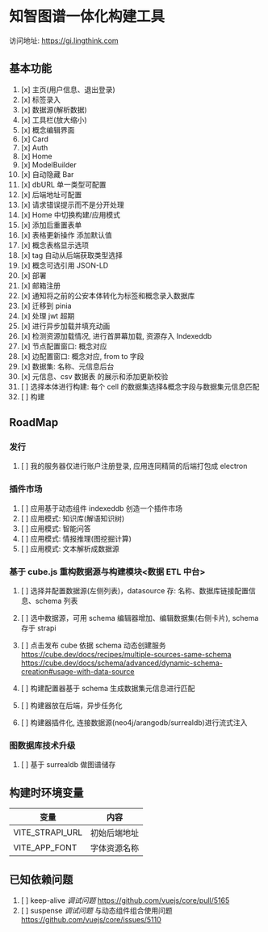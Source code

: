 # 知智图谱一体化构建工具

访问地址: https://gi.lingthink.com

## 基本功能

1. [x] 主页(用户信息、退出登录)
2. [x] 标签录入
3. [x] 数据源(解析数据)
4. [x] 工具栏(放大缩小)
5. [x] 概念编辑界面
6. [x] Card
7. [x] Auth
8. [x] Home
9. [x] ModelBuilder
10. [x] 自动隐藏 Bar
11. [x] dbURL 单一类型可配置
12. [x] 后端地址可配置
13. [x] 请求错误提示而不是分开处理
14. [x] Home 中切换构建/应用模式
15. [x] 添加后重置表单
16. [x] 表格更新操作 添加默认值
17. [x] 概念表格显示选项
18. [x] tag 自动从后端获取类型选择
19. [x] 概念可选引用 JSON-LD
20. [x] 部署
21. [x] 邮箱注册
22. [x] 通知将之前的公安本体转化为标签和概念录入数据库
23. [x] 迁移到 pinia
24. [x] 处理 jwt 超期
25. [x] 进行异步加载并填充动画
26. [x] 检测资源加载情况, 进行首屏幕加载, 资源存入 Indexeddb
27. [x] 节点配置窗口: 概念对应
28. [x] 边配置窗口: 概念对应, from to 字段
29. [x] 数据集: 名称、元信息后台
30. [x] 元信息、csv 数据表 的展示和添加更新校验
31. [ ] 选择本体进行构建: 每个 cell 的数据集选择&概念字段与数据集元信息匹配
32. [ ] 构建

## RoadMap

### 发行

1. [ ] 我的服务器仅进行账户注册登录, 应用连同精简的后端打包成 electron

### 插件市场

1. [ ] 应用基于动态组件 indexeddb 创造一个插件市场
2. [ ] 应用模式: 知识库(解语知识树)
3. [ ] 应用模式: 智能问答
4. [ ] 应用模式: 情报推理(图挖掘计算)
5. [ ] 应用模式: 文本解析成数据源

### 基于 cube.js 重构数据源与构建模块<数据 ETL 中台>

1. [ ] 选择并配置数据源(左侧列表)，datasource 存: 名称、数据库链接配置信息、schema 列表

2. [ ] 选中数据源，可用 schema 编辑器增加、编辑数据集(右侧卡片), schema 存于 strapi

3. [ ] 点击发布 cube 依据 schema 动态创建服务 https://cube.dev/docs/recipes/multiple-sources-same-schema https://cube.dev/docs/schema/advanced/dynamic-schema-creation#usage-with-data-source

4. [ ] 构建配置器基于 schema 生成数据集元信息进行匹配

5. [ ] 构建器放在后端，异步任务化

6. [ ] 构建器插件化, 连接数据源(neo4j/arangodb/surrealdb)进行流式注入

### 图数据库技术升级

1. [ ] 基于 surrealdb 做图谱储存

## 构建时环境变量

| 变量            | 内容         |
| --------------- | ------------ |
| VITE_STRAPI_URL | 初始后端地址 |
| VITE_APP_FONT   | 字体资源名称 |

## 已知依赖问题

1. [ ] keep-alive _调试问题_ https://github.com/vuejs/core/pull/5165
2. [ ] suspense _调试问题_ 与动态组件组合使用问题 https://github.com/vuejs/core/issues/5110
